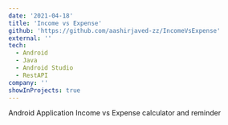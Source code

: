 ```yaml
---
date: '2021-04-18'
title: 'Income vs Expense'
github: 'https://github.com/aashirjaved-zz/IncomeVsExpense'
external: ''
tech:
  - Android
  - Java
  - Android Studio
  - RestAPI
company: ''
showInProjects: true
---
```


Android Application Income vs Expense calculator and reminder

